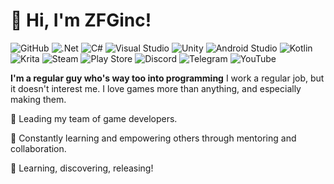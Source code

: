 # 👋 Hi, I'm ZFGinc!

![GitHub](https://img.shields.io/badge/github-%23121011.svg?style=for-the-badge&logo=github&logoColor=white)
![.Net](https://img.shields.io/badge/.NET-5C2D91?style=for-the-badge&logo=.net&logoColor=white)
![C#](https://img.shields.io/badge/c%23-%23239120.svg?style=for-the-badge&logo=csharp&logoColor=white)
![Visual Studio](https://img.shields.io/badge/Visual%20Studio-5C2D91.svg?style=for-the-badge&logo=visual-studio&logoColor=white)
![Unity](https://img.shields.io/badge/unity-%23000000.svg?style=for-the-badge&logo=unity&logoColor=white)
![Android Studio](https://img.shields.io/badge/android%20studio-346ac1?style=for-the-badge&logo=android%20studio&logoColor=white)
![Kotlin](https://img.shields.io/badge/kotlin-%237F52FF.svg?style=for-the-badge&logo=kotlin&logoColor=white)
![Krita](https://img.shields.io/badge/Krita-203759?style=flat&logo=krita&logoColor=EEF37B)
![Steam](https://img.shields.io/badge/steam-%23000000.svg?style=for-the-badge&logo=steam&logoColor=white)
![Play Store](https://img.shields.io/badge/Google_Play-414141?style=for-the-badge&logo=google-play&logoColor=white)
![Discord](https://img.shields.io/badge/Discord-%235865F2.svg?style=for-the-badge&logo=discord&logoColor=white)
![Telegram](https://img.shields.io/badge/Telegram-2CA5E0?style=for-the-badge&logo=telegram&logoColor=white)
![YouTube](https://img.shields.io/badge/YouTube-%23FF0000.svg?style=for-the-badge&logo=YouTube&logoColor=white)

**I'm a regular guy who's way too into programming**
I work a regular job, but it doesn't interest me.
I love games more than anything, and especially making them.

🔭 Leading my team of game developers.

🌱 Constantly learning and empowering others through mentoring and collaboration.

🚀 Learning, discovering, releasing!

